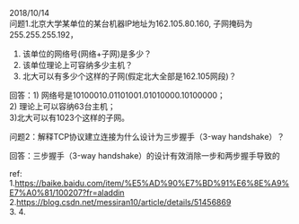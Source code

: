 2018/10/14  
问题1.北京大学某单位的某台机器IP地址为162.105.80.160, 子网掩码为255.255.255.192，  
1) 该单位的网络号(网络+子网)是多少？  
2) 该单位理论上可容纳多少主机？  
3) 北大可以有多少个这样的子网(假定北大全部是162.105网段)？  

回答：1) 网络号是10100010.01101001.01010000.10100000；  
2) 理论上可以容纳63台主机；  
3)北大可以有1023个这样的子网。  

问题2：解释TCP协议建立连接为什么设计为三步握手（3-way handshake）？  

回答：三步握手（3-way handshake）的设计有效消除一步和两步握手导致的





ref:  
1.https://baike.baidu.com/item/%E5%AD%90%E7%BD%91%E6%8E%A9%E7%A0%81/100207?fr=aladdin  
2.https://blog.csdn.net/messiran10/article/details/51456869  
3.
4.

